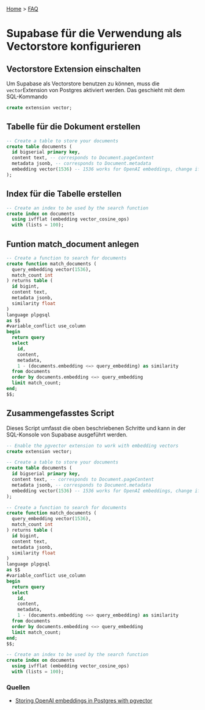 [Home](/) > [FAQ](/faq/)
# Supabase für die Verwendung als Vectorstore konfigurieren

## Vectorstore Extension einschalten
Um Supabase als Vectorstore benutzen zu können, muss die ```vector```Extension
von Postgres aktiviert werden. Das geschieht mit dem SQL-Kommando
```sql
create extension vector;
```

## Tabelle für die Dokument erstellen
```sql
-- Create a table to store your documents
create table documents (
  id bigserial primary key,
  content text, -- corresponds to Document.pageContent
  metadata jsonb, -- corresponds to Document.metadata
  embedding vector(1536) -- 1536 works for OpenAI embeddings, change if needed
);
```
## Index für die Tabelle erstellen
```sql
-- Create an index to be used by the search function
create index on documents
  using ivfflat (embedding vector_cosine_ops)
  with (lists = 100);

```

## Funtion **match_document** anlegen
```sql
-- Create a function to search for documents
create function match_documents (
  query_embedding vector(1536),
  match_count int
) returns table (
  id bigint,
  content text,
  metadata jsonb,
  similarity float
)
language plpgsql
as $$
#variable_conflict use_column
begin
  return query
  select
    id,
    content,
    metadata,
    1 - (documents.embedding <=> query_embedding) as similarity
  from documents
  order by documents.embedding <=> query_embedding
  limit match_count;
end;
$$;
```

## Zusammengefasstes Script
Dieses Script umfasst die oben beschriebenen Schritte und kann in der
SQL-Konsole von Supabase ausgeführt werden.

```sql
-- Enable the pgvector extension to work with embedding vectors
create extension vector;

-- Create a table to store your documents
create table documents (
  id bigserial primary key,
  content text, -- corresponds to Document.pageContent
  metadata jsonb, -- corresponds to Document.metadata
  embedding vector(1536) -- 1536 works for OpenAI embeddings, change if needed
);

-- Create a function to search for documents
create function match_documents (
  query_embedding vector(1536),
  match_count int
) returns table (
  id bigint,
  content text,
  metadata jsonb,
  similarity float
)
language plpgsql
as $$
#variable_conflict use_column
begin
  return query
  select
    id,
    content,
    metadata,
    1 - (documents.embedding <=> query_embedding) as similarity
  from documents
  order by documents.embedding <=> query_embedding
  limit match_count;
end;
$$;

-- Create an index to be used by the search function
create index on documents
  using ivfflat (embedding vector_cosine_ops)
  with (lists = 100);
```

### Quellen
- [Storing OpenAI embeddings in Postgres with pgvector](https://supabase.com/blog/openai-embeddings-postgres-vector)